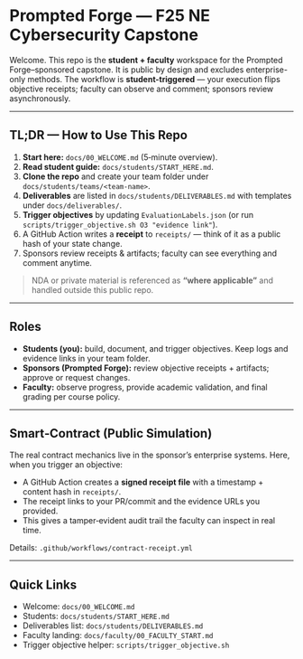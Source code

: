 # Prompted Forge — F25 NE Cybersecurity Capstone

Welcome. This repo is the **student + faculty** workspace for the Prompted Forge–sponsored capstone.
It is public by design and excludes enterprise-only methods. The workflow is **student-triggered** — your
execution flips objective receipts; faculty can observe and comment; sponsors review asynchronously.

---

## TL;DR — How to Use This Repo
1. **Start here:** `docs/00_WELCOME.md` (5‑minute overview).
2. **Read student guide:** `docs/students/START_HERE.md`.
3. **Clone the repo** and create your team folder under `docs/students/teams/<team-name>`.
4. **Deliverables** are listed in `docs/students/DELIVERABLES.md` with templates under `docs/deliverables/`.
5. **Trigger objectives** by updating `EvaluationLabels.json` (or run `scripts/trigger_objective.sh O3 "evidence link"`).
6. A GitHub Action writes a **receipt** to `receipts/` — think of it as a public hash of your state change.
7. Sponsors review receipts & artifacts; faculty can see everything and comment anytime.

> NDA or private material is referenced as **“where applicable”** and handled outside this public repo.

---

## Roles
- **Students (you):** build, document, and trigger objectives. Keep logs and evidence links in your team folder.
- **Sponsors (Prompted Forge):** review objective receipts + artifacts; approve or request changes.
- **Faculty:** observe progress, provide academic validation, and final grading per course policy.

---

## Smart‑Contract (Public Simulation)
The real contract mechanics live in the sponsor’s enterprise systems. Here, when you trigger an objective:
- A GitHub Action creates a **signed receipt file** with a timestamp + content hash in `receipts/`.
- The receipt links to your PR/commit and the evidence URLs you provided.
- This gives a tamper‑evident audit trail the faculty can inspect in real time.

Details: `.github/workflows/contract-receipt.yml`

---

## Quick Links
- Welcome: `docs/00_WELCOME.md`
- Students: `docs/students/START_HERE.md`
- Deliverables list: `docs/students/DELIVERABLES.md`
- Faculty landing: `docs/faculty/00_FACULTY_START.md`
- Trigger objective helper: `scripts/trigger_objective.sh`
